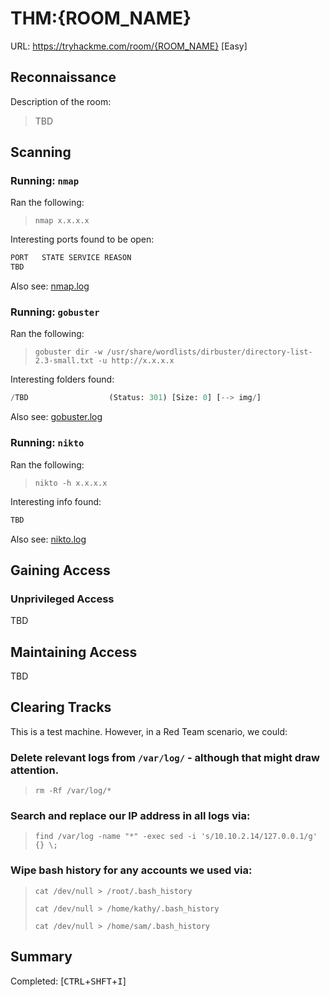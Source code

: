 # THM:{ROOM_NAME}

URL: https://tryhackme.com/room/{ROOM_NAME} [Easy]

## Reconnaissance

Description of the room:

> TBD

## Scanning

### Running: `nmap`

Ran the following:

> `nmap x.x.x.x`

Interesting ports found to be open:

```python
PORT   STATE SERVICE REASON
TBD
```

Also see: [nmap.log](nmap.log)

### Running: `gobuster`

Ran the following:

> `gobuster dir -w /usr/share/wordlists/dirbuster/directory-list-2.3-small.txt -u http://x.x.x.x`

Interesting folders found:

```python
/TBD                  (Status: 301) [Size: 0] [--> img/]
```

Also see: [gobuster.log](gobuster.log)

### Running: `nikto`

Ran the following:

> `nikto -h x.x.x.x`

Interesting info found:

```python
TBD                                   
```

Also see: [nikto.log](nikto.log)

## Gaining Access

### Unprivileged Access

TBD


## Maintaining Access

TBD

## Clearing Tracks

This is a test machine. However, in a Red Team scenario, we could:

### Delete relevant logs from `/var/log/` - although that might draw attention.

> `rm -Rf /var/log/*`

### Search and replace our IP address in all logs via: 

> `find /var/log -name "*" -exec sed -i 's/10.10.2.14/127.0.0.1/g' {} \;`

### Wipe bash history for any accounts we used via: 

> `cat /dev/null > /root/.bash_history`
>  
> `cat /dev/null > /home/kathy/.bash_history`
>  
> `cat /dev/null > /home/sam/.bash_history`

## Summary

Completed: [<kbd>CTRL</kbd>+<kbd>SHFT</kbd>+<kbd>I</kbd>]